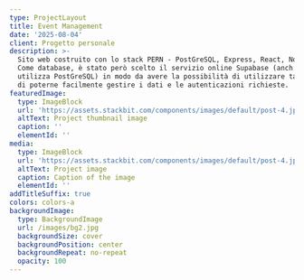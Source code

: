 ```yaml
---
type: ProjectLayout
title: Event Management
date: '2025-08-04'
client: Progetto personale
description: >-
  Sito web costruito con lo stack PERN - PostGreSQL, Express, React, Node.js
  Come database, è stato però scelto il servizio online Supabase (anch'esso
  utilizza PostGreSQL) in modo da avere la possibilità di utilizzare tale sito e
  di poterne facilmente gestire i dati e le autenticazioni richieste.
featuredImage:
  type: ImageBlock
  url: 'https://assets.stackbit.com/components/images/default/post-4.jpeg'
  altText: Project thumbnail image
  caption: ''
  elementId: ''
media:
  type: ImageBlock
  url: 'https://assets.stackbit.com/components/images/default/post-4.jpeg'
  altText: Project image
  caption: Caption of the image
  elementId: ''
addTitleSuffix: true
colors: colors-a
backgroundImage:
  type: BackgroundImage
  url: /images/bg2.jpg
  backgroundSize: cover
  backgroundPosition: center
  backgroundRepeat: no-repeat
  opacity: 100
---
```

